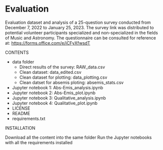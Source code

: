 # Evaluation
Evaluation dataset and analysis of a 25-question survey conducted from December 7, 2022 to January 25, 2023. The survey link was distributed to potential volunteer participants specialized and non-specialized in the fields of Music and Astronomy. The questionnaire can be consulted for reference at: 
https://forms.office.com/e/iCFyXfwsdT

CONTENTS

- data folder
  - Direct results of the survey: RAW_data.csv
  - Clean dataset: data_edited.csv
  - Clean dataset for plotting: data_plotting.csv
  - Clean datset for absemis ploting: absemis_stats.csv
- Jupyter notebook 1: Abs-Emis_analysis.ipynb
- Jupyter notebook 2: Abs-Emis_plot.ipynb
- Jupyter notebook 3: Qualitative_analysis.ipynb
- Jupyter notebook 4: Qualitative_plot.ipynb
- LICENSE
- README
- requirements.txt


INSTALLATION

Download all the content into the same folder
Run the Jupyter notebooks with all the requirements installed
